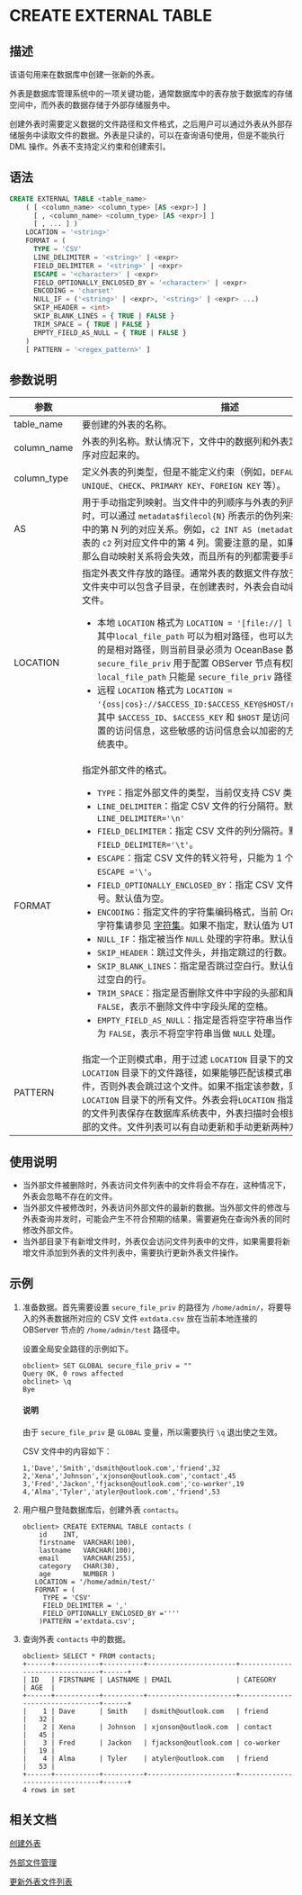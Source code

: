 # CREATE EXTERNAL TABLE

## 描述

该语句用来在数据库中创建一张新的外表。

外表是数据库管理系统中的一项关键功能，通常数据库中的表存放于数据库的存储空间中，而外表的数据存储于外部存储服务中。

创建外表时需要定义数据的文件路径和文件格式，之后用户可以通过外表从外部存储服务中读取文件的数据。外表是只读的，可以在查询语句使用，但是不能执行 DML 操作。外表不支持定义约束和创建索引。

## 语法

```sql
CREATE EXTERNAL TABLE <table_name>
    ( [ <column_name> <column_type> [AS <expr>] ]
      [ , <column_name> <column_type> [AS <expr>] ]
      [ , ... ] )
    LOCATION = '<string>'
    FORMAT = (
      TYPE = 'CSV'
      LINE_DELIMITER = '<string>' | <expr>
      FIELD_DELIMITER = '<string>' | <expr>
      ESCAPE = '<character>' | <expr>
      FIELD_OPTIONALLY_ENCLOSED_BY = '<character>' | <expr>
      ENCODING = 'charset'
      NULL_IF = ('<string>' | <expr>, '<string>' | <expr> ...)
      SKIP_HEADER = <int>
      SKIP_BLANK_LINES = { TRUE | FALSE }
      TRIM_SPACE = { TRUE | FALSE }
      EMPTY_FIELD_AS_NULL = { TRUE | FALSE }
    )
    [ PATTERN = '<regex_pattern>' ]
```

## 参数说明

|             **参数**            |            **描述**              |
|-----------------------------------|-----------------------------------|
| table_name | 要创建的外表的名称。|
| column_name | 外表的列名称。默认情况下，文件中的数据列和外表定义的列是自动按顺序对应起来的。|
| column_type |定义外表的列类型，但是不能定义约束（例如，`DEFAULT`、`NOT NULL`、`UNIQUE`、`CHECK`、`PRIMARY KEY`、`FOREIGN KEY` 等）。|
| AS <expr>   | 用于手动指定列映射。当文件中的列顺序与外表的列所定义顺序不一致时，可以通过 `metadata$filecol{N}` 所表示的伪列来指定外表的列与文件中的第 N 列的对应关系。例如，`c2 INT AS (metadata$filecol4)` 表示外表的 `c2` 列对应文件中的第 4 列。需要注意的是，如果指定了手动列映射，那么自动映射关系将会失效，而且所有的列都需要手动定义映射关系。|
| LOCATION   | 指定外表文件存放的路径。通常外表的数据文件存放于单独一个目录中，文件夹中可以包含子目录，在创建表时，外表会自动收集该目录中的所有文件。<ul><li> 本地 `LOCATION` 格式为 `LOCATION = '[file://] local_file_path'`，其中`local_file_path` 可以为相对路径，也可以为绝对路径。如果填写的是相对路径，则当前目录必须为 OceanBase 数据库的安装目录；`secure_file_priv` 用于配置 OBServer 节点有权限访问的文件路径。`local_file_path` 只能是 `secure_file_priv` 路径的子路径。</li><li> 远程 `LOCATION` 格式为 `LOCATION = '{oss\|cos}://$ACCESS_ID:$ACCESS_KEY@$HOST/remote_file_path'`，其中 `$ACCESS_ID`、`$ACCESS_KEY` 和 `$HOST` 是访问 OSS/COS 时需要配置的访问信息，这些敏感的访问信息会以加密的方式存放在数据库的系统表中。</li></ul>|
| FORMAT     | 指定外部文件的格式。<ul><li>`TYPE`：指定外部文件的类型，当前仅支持 CSV 类型。</li><li>`LINE_DELIMITER`：指定 CSV 文件的行分隔符。默认值为 `LINE_DELIMITER='\n'`</li><li>`FIELD_DELIMITER`：指定 CSV 文件的列分隔符。默认值为 `FIELD_DELIMITER='\t'`。</li><li>`ESCAPE`：指定 CSV 文件的转义符号，只能为 1 个字节。默认值为 `ESCAPE ='\'`。</li><li>`FIELD_OPTIONALLY_ENCLOSED_BY`：指定 CSV 文件中包裹字段值的符号。默认值为空。</li><li>`ENCODING`：指定文件的字符集编码格式，当前 Oracle 模式支持的所有字符集请参见 [字符集](../../../3.common-tenant-of-oracle-mode/3.basic-elements-of-oracle-mode/10.character-set-and-collation-of-oracle-mode.md)。如果不指定，默认值为 UTF8MB4。</li><li>`NULL_IF`：指定被当作 `NULL` 处理的字符串。默认值为空。</li><li>`SKIP_HEADER`：跳过文件头，并指定跳过的行数。</li><li>`SKIP_BLANK_LINES`：指定是否跳过空白行。默认值为 `FALSE`，表示不跳过空白的行。</li><li>`TRIM_SPACE`：指定是否删除文件中字段的头部和尾部空格。默认值为 `FALSE`，表示不删除文件中字段头尾的空格。</li><li>`EMPTY_FIELD_AS_NULL`：指定是否将空字符串当作 `NULL` 处理。默认值为 `FALSE`，表示不将空字符串当做 `NULL` 处理。</li></ul>|
| PATTERN    | 指定一个正则模式串，用于过滤 `LOCATION` 目录下的文件。对于每个 `LOCATION` 目录下的文件路径，如果能够匹配该模式串，外表会访问这个文件，否则外表会跳过这个文件。如果不指定该参数，则默认可以访问 `LOCATION` 目录下的所有文件。外表会将`LOCATION` 指定路径下满足 `PATTERN` 的文件列表保存在数据库系统表中，外表扫描时会根据这个列表来访问外部的文件。文件列表可以有自动更新和手动更新两种方式。 |

## 使用说明

* 当外部文件被删除时，外表访问文件列表中的文件将会不存在，这种情况下，外表会忽略不存在的文件。
* 当外部文件被修改时，外表访问外部文件的最新的数据。当外部文件的修改与外表查询并发时，可能会产生不符合预期的结果，需要避免在查询外表的同时修改外部文件。
* 当外部目录下有新增文件时，外表仅会访问文件列表中的文件，如果需要将新增文件添加到外表的文件列表中，需要执行更新外表文件操作。

## 示例

1. 准备数据。首先需要设置 `secure_file_priv` 的路径为 `/home/admin/`，将要导入的外表数据所对应的 CSV 文件 `extdata.csv` 放在当前本地连接的 OBServer 节点的 `/home/admin/test` 路径中。

   设置全局安全路径的示例如下。

   ```shell
   obclient> SET GLOBAL secure_file_priv = ""
   Query OK, 0 rows affected 
   obclinet> \q
   Bye
   ```
   
   <main id="notice" type='explain'>
     <h4>说明</h4>
     <p>由于 <code>secure_file_priv</code> 是 <code>GLOBAL</code> 变量，所以需要执行 <code>\q</code> 退出使之生效。</p>
   </main>

   CSV 文件中的内容如下：

   ```shell
   1,'Dave','Smith','dsmith@outlook.com','friend',32 
   2,'Xena','Johnson','xjonson@outlook.com','contact',45
   3,'Fred','Jackon','fjackson@outlook.com','co-worker',19
   4,'Alma','Tyler','atyler@outlook.com','friend',53
   ```
  
2. 用户租户登陆数据库后，创建外表 `contacts`。

   ```shell
   obclient> CREATE EXTERNAL TABLE contacts ( 
       id    INT, 
       firstname  VARCHAR(100), 
       lastname   VARCHAR(100), 
       email      VARCHAR(255), 
       category   CHAR(30), 
       age        NUMBER )
      LOCATION = '/home/admin/test/'
      FORMAT = (
        TYPE = 'CSV'
        FIELD_DELIMITER = ','
        FIELD_OPTIONALLY_ENCLOSED_BY =''''
       )PATTERN ='extdata.csv';
   ```

3. 查询外表 `contacts` 中的数据。

   ```shell
   obclient> SELECT * FROM contacts;
   +------+-----------+----------+----------------------+--------------------------------+------+
   | ID   | FIRSTNAME | LASTNAME | EMAIL                | CATEGORY                       | AGE  |
   +------+-----------+----------+----------------------+--------------------------------+------+
   |    1 | Dave      | Smith    | dsmith@outlook.com   | friend                         |   32 |
   |    2 | Xena      | Johnson  | xjonson@outlook.com  | contact                        |   45 |
   |    3 | Fred      | Jackon   | fjackson@outlook.com | co-worker                      |   19 |
   |    4 | Alma      | Tyler    | atyler@outlook.com   | friend                         |   53 |
   +------+-----------+----------+----------------------+--------------------------------+------+
   4 rows in set  
   ```

## 相关文档

[创建外表](../../../../../3.database-object-management/2.manage-object-of-oracle-mode/1.manage-tables-of-oracle-mode/10.manage-external-tables-of-oracle-mode/2.create-a-external-table-of-oracle-mode.md)

[外部文件管理](../../../../../3.database-object-management/2.manage-object-of-oracle-mode/1.manage-tables-of-oracle-mode/10.manage-external-tables-of-oracle-mode/3.manage-external-files-of-oracle-mode.md)

[更新外表文件列表](1.alter-external-table-of-oracle-mode.md)
